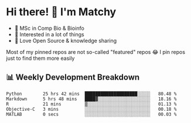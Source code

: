 # Hi there! 👋 I'm Matchy

- 🧬 MSc in Comp Bio & Bioinfo
- 🎈 Interested in a lot of things
- 💜 Love Open Source & knowledge sharing

Most of my pinned repos are not so-called "featured" repos 😂 I pin repos just to find them more easily

## 📊 Weekly Development Breakdown

<!--START_SECTION:waka-->

```text
Python        25 hrs 42 mins  ████████████████████░░░░░   80.48 %
Markdown      5 hrs 48 mins   ████▓░░░░░░░░░░░░░░░░░░░░   18.16 %
R             21 mins         ▒░░░░░░░░░░░░░░░░░░░░░░░░   01.13 %
Objective-C   3 mins          ░░░░░░░░░░░░░░░░░░░░░░░░░   00.18 %
MATLAB        0 secs          ░░░░░░░░░░░░░░░░░░░░░░░░░   00.03 %
```

<!--END_SECTION:waka-->
